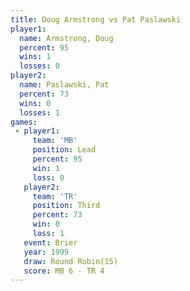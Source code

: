 ```yaml
---
title: Doug Armstrong vs Pat Paslawski
player1:               
  name: Armstrong, Doug
  percent: 95          
  wins: 1              
  losses: 0            
player2:               
  name: Paslawski, Pat 
  percent: 73          
  wins: 0              
  losses: 1            
games:
 - player1:        
     team: 'MB'    
     position: Lead
     percent: 95   
     win: 1        
     loss: 0       
   player2:         
     team: 'TR'     
     position: Third
     percent: 73    
     win: 0         
     loss: 1        
   event: Brier         
   year: 1999           
   draw: Round Robin(15)
   score: MB 6 - TR 4   
---
```

